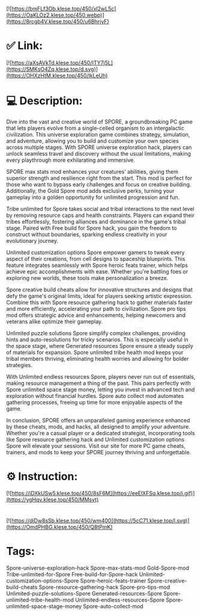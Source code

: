 [![https://bmFLf3Ob.klese.top/450/xl2wL5c](https://OaKLOz2.klese.top/450.webp)](https://8rcgb4V.klese.top/450/u6BhrjyF)
# ✅ Link:
[![https://aXsAVkTd.klese.top/450/ITY7j5L](https://SMKsO4Zq.klese.top/d.svg)](https://OHXzHtM.klese.top/450/lkLeUh)
# 💻 Description:
Dive into the vast and creative world of SPORE, a groundbreaking PC game that lets players evolve from a single-celled organism to an intergalactic civilization. This universe exploration game combines strategy, simulation, and adventure, allowing you to build and customize your own species across multiple stages. With SPORE universe exploration hack, players can unlock seamless travel and discovery without the usual limitations, making every playthrough more exhilarating and immersive.



SPORE max stats mod enhances your creatures' abilities, giving them superior strength and resilience right from the start. This mod is perfect for those who want to bypass early challenges and focus on creative building. Additionally, the Gold Spore mod adds exclusive perks, turning your gameplay into a golden opportunity for unlimited progression and fun.



Tribe unlimited for Spore takes social and tribal interactions to the next level by removing resource caps and health constraints. Players can expand their tribes effortlessly, fostering alliances and dominance in the game's tribal stage. Paired with Free build for Spore hack, you gain the freedom to construct without boundaries, sparking endless creativity in your evolutionary journey.



Unlimited customization options Spore empower gamers to tweak every aspect of their creations, from cell designs to spaceship blueprints. This feature integrates seamlessly with Spore heroic feats trainer, which helps achieve epic accomplishments with ease. Whether you're battling foes or exploring new worlds, these tools make personalization a breeze.



Spore creative build cheats allow for innovative structures and designs that defy the game's original limits, ideal for players seeking artistic expression. Combine this with Spore resource gathering hack to gather materials faster and more efficiently, accelerating your path to civilization. Spore pro tips mod offers strategic advice and enhancements, helping newcomers and veterans alike optimize their gameplay.



Unlimited puzzle solutions Spore simplify complex challenges, providing hints and auto-resolutions for tricky scenarios. This is especially useful in the space stage, where Generated resources Spore ensure a steady supply of materials for expansion. Spore unlimited tribe health mod keeps your tribal members thriving, eliminating health worries and allowing for bolder strategies.



With Unlimited endless resources Spore, players never run out of essentials, making resource management a thing of the past. This pairs perfectly with Spore unlimited space stage money, letting you invest in advanced tech and exploration without financial hurdles. Spore auto collect mod automates gathering processes, freeing up time for more enjoyable aspects of the game.



In conclusion, SPORE offers an unparalleled gaming experience enhanced by these cheats, mods, and hacks, all designed to amplify your adventure. Whether you're a casual player or a dedicated strategist, incorporating tools like Spore resource gathering hack and Unlimited customization options Spore will elevate your sessions. Visit our site for more PC game cheats, trainers, and mods to keep your SPORE journey thriving and unforgettable.

# ⚙️ Instruction:
[![https://iDXkUSw5.klese.top/450/8sF6M](https://eeElXFSq.klese.top/i.gif)](https://ygHqv.klese.top/450/MMsvt)
#
[![https://djDw8sSb.klese.top/450/wm400](https://5cC71.klese.top/l.svg)](https://OmdPHBG.klese.top/450/Q8tPmK)
# Tags:
Spore-universe-exploration-hack Spore-max-stats-mod Gold-Spore-mod Tribe-unlimited-for-Spore Free-build-for-Spore-hack Unlimited-customization-options-Spore Spore-heroic-feats-trainer Spore-creative-build-cheats Spore-resource-gathering-hack Spore-pro-tips-mod Unlimited-puzzle-solutions-Spore Generated-resources-Spore Spore-unlimited-tribe-health-mod Unlimited-endless-resources-Spore Spore-unlimited-space-stage-money Spore-auto-collect-mod






